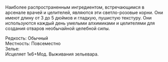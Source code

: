 Наиболее распространенным ингредиентом, встречающимся в арсенале врачей и целителей, являются эти светло-розовые корни. Они имеют длину от 3 до 5 дюймов и гладкую, пушистую текстуру. Они используются каждый день умелыми алхимиками и целителями для создания отваров необычайной целебной силы.

Редкость: Обычный<br>
Местность: Повсеместно<br>
Зелье: <br>
Исцеляет 1к6+Мод. Выживания зельевара.